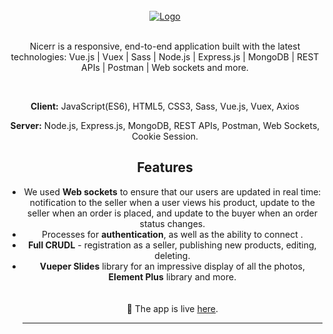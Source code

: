 
<br />
<div align="center">
  <a href="https://nicerr.onrender.com/">
    <img src="https://res.cloudinary.com/dezqiqsqb/image/upload/v1682432814/Nicer-DemoPic_bop79m.png" alt="Logo">
  </a>
  </br>
  <p align="center">
  </br>
    Nicerr is a responsive, end-to-end application built with the latest technologies: Vue.js | Vuex | Sass | Node.js | Express.js | MongoDB | REST APIs | Postman | Web sockets and more.
    <br />
  </p>
  <br/>


**Client:** JavaScript(ES6), HTML5, CSS3, Sass, Vue.js, Vuex, Axios

**Server:** Node.js, Express.js, MongoDB, REST APIs, Postman, Web Sockets, Cookie Session.

## Features
- We used **Web sockets** to ensure that our users are updated in real time: notification to the seller when a user views his product, update to the seller when an order is placed, and update to the buyer when an order status changes. 
- Processes for **authentication**, as well as the ability to connect .
- **Full CRUDL** - registration as a seller, publishing new products, editing, deleting.
- **Vueper Slides** library for an impressive display of all the photos, **Element Plus** library and more.
  <br/>
    </br>
    </br>
        🎉 The app is live 
    <a href="https://nicerr.onrender.com/">here</a>.
    <hr>
</div>
